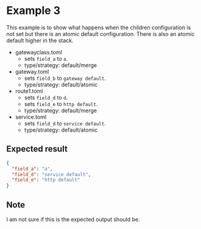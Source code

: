 # Example 3
This example is to show what happens when the children configuration is not set but there is an atomic default configuration.
There is also an atomic default higher in the stack. 

- gatewayclass.toml 
    - sets `field_a` to `a`. 
    - type/strategy: default/merge
- gateway.toml 
    - sets `field_b` to `gateway default`. 
    - type/strategy: default/atomic
- route1.toml 
    - sets `field_d` to `d`. 
    - sets `field_e` to `http default`.
    - type/strategy: default/merge
- service.toml
    - sets `field_d` to `service default`.
    - type/strategy: default/atomic


## Expected result
```json
{
  "field_a": "a",
  "field_d": "service default",
  "field_e": "http default"
}
```

## Note
I am not sure if this is the expected output should be. 